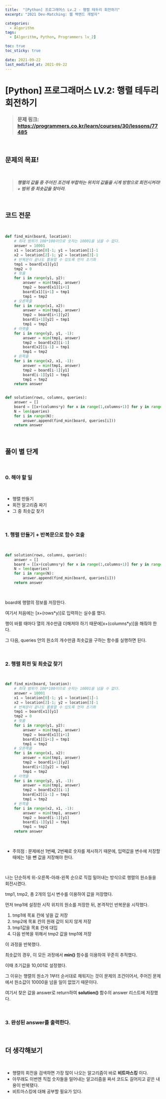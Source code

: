 ```yaml
---
title:  "[Python] 프로그래머스 Lv.2 - 행렬 테두리 회전하기"
excerpt: "2021 Dev-Matching: 웹 백엔드 개발자"

categories:
  - Algorithm
tags:
  - [Algorithm, Python, Programmers lv_2]

toc: true
toc_sticky: true
 
date: 2021-09-22
last_modified_at: 2021-09-22
---
```


# __[Python] 프로그래머스 LV.2: 행렬 테두리 회전하기__


> ### 문제 링크: https://programmers.co.kr/learn/courses/30/lessons/77485

<br>

## __문제의 목표!__

<br>

> ___행렬의 값들 중 주어진 조건에 부합하는 위치의 값들을 시계 방향으로 회전시켜라! + 범위 중 최솟값을 찾아라.___

<br>

## __코드 전문__

<br>

```python
def find_min(board, location):
    # 최대 범위가 100*100이므로 숫자는 10001을 넘을 수 없다.
    answer = 10001
    x1 = location[0]-1; y1 = location[1]-1
    x2 = location[2]-1; y2 = location[3]-1
    # 반복문이 끝나도 활용할 수 있도록 먼저 초기화
    tmp1 = board[x1][y1]
    tmp2 = 0
    # 윗줄
    for i in range(y1, y2):
        answer = min(tmp1, answer)
        tmp2 = board[x1][i+1]
        board[x1][i+1] = tmp1
        tmp1 = tmp2
    # 오른쪽줄
    for i in range(x1, x2):
        answer = min(tmp1, answer)
        tmp2 = board[i+1][y2]
        board[i+1][y2] = tmp1
        tmp1 = tmp2
    # 아랫줄
    for i in range(y2, y1, -1):
        answer = min(tmp1, answer)
        tmp2 = board[x2][i-1]
        board[x2][i-1] = tmp1
        tmp1 = tmp2
    # 왼쪽줄
    for i in range(x2, x1, -1):
        answer = min(tmp1, answer)
        tmp2 = board[i-1][y1]
        board[i-1][y1] = tmp1
        tmp1 = tmp2
    return answer
        

def solution(rows, columns, queries):
    answer = []
    board = [[x+(columns*y) for x in range(1,columns+1)] for y in range(rows)]
    N = len(queries)
    for i in range(N):
        answer.append(find_min(board, queries[i]))
    return answer
```

<br>

## __풀이 별 단계__

<br>

### 0. 해야 할 일 

<br>

* 행렬 만들기
* 회전 알고리즘 짜기
* 그 중 최솟값 찾기

<br>

### 1. 행렬 만들기 + 반복문으로 함수 호출

<br>

```python
def solution(rows, columns, queries):
    answer = []
    board = [[x+(columns*y) for x in range(1,columns+1)] for y in range(rows)]
    N = len(queries)
    for i in range(N):
        answer.append(find_min(board, queries[i]))
    return answer
```
<br>

board에 행렬의 정보를 저장한다.

여기서 처음에는 [x+(rows*y)]로 입력하는 실수를 했다.

행이 바뀔 때마다 열의 개수만큼 더해져야 하기 때문에[x+(columns*y)]을 해줘야 한다.

그 다음, queries 안의 원소의 개수만큼 최솟값을 구하는 함수를 실행하면 된다.

<br>

### 2. 행렬 회전 및 최솟값 찾기

<br>

``` python
def find_min(board, location):
    # 최대 범위가 100*100이므로 숫자는 10001을 넘을 수 없다.
    answer = 10001
    x1 = location[0]-1; y1 = location[1]-1
    x2 = location[2]-1; y2 = location[3]-1
    # 반복문이 끝나도 활용할 수 있도록 먼저 초기화
    tmp1 = board[x1][y1]
    tmp2 = 0
    # 윗줄
    for i in range(y1, y2):
        answer = min(tmp1, answer)
        tmp2 = board[x1][i+1]
        board[x1][i+1] = tmp1
        tmp1 = tmp2
    # 오른쪽줄
    for i in range(x1, x2):
        answer = min(tmp1, answer)
        tmp2 = board[i+1][y2]
        board[i+1][y2] = tmp1
        tmp1 = tmp2
    # 아랫줄
    for i in range(y2, y1, -1):
        answer = min(tmp1, answer)
        tmp2 = board[x2][i-1]
        board[x2][i-1] = tmp1
        tmp1 = tmp2
    # 왼쪽줄
    for i in range(x2, x1, -1):
        answer = min(tmp1, answer)
        tmp2 = board[i-1][y1]
        board[i-1][y1] = tmp1
        tmp1 = tmp2
    return answer
```

<br>

* 주의점 : 문제에선 1번째, 2번째로 숫자를 제시하기 때문에, 입력값을 변수에 저장할 때에는 1을 뺀 값을 저장해야 한다.

<br>

나는 단순하게 위-오른쪽-아래-왼쪽 순으로 직접 밀어내는 방식으로 행렬의 원소들을 회전시켰다.

tmp1, tmp2, 총 2개의 임시 변수를 이용하여 값을 저장했다.

먼저 tmp1에 설정한 시작 위치의 원소를 저장한 뒤, 본격적인 반복문을 시작했다.

1. tmp1에 목표 칸에 넣을 값 저장
2. tmp2에 목표 칸의 원래 값이 되지 않게 저장
3. tmp1값을 목표 칸에 대입
4. 다음 반복을 위해서 tmp2 값을 tmp1에 저장

이 과정을 반복했다.

최솟값의 경우, 이 모든 과정에서 __min()__ 함수를 이용하여 꾸준히 추적했다.

이때 초기값을 10,001로 설정했다.

 그 이유는 행렬의 원소가 1부터 순서대로 채워지는 것이 문제의 조건이어서, 주어진 문제에서 원소값이 10000을 넘을 일이 없었기 때문이다.

 여기서 찾은 값을 answer로 return하여 __solution()__ 함수의 answer 리스트에 저장했다.

<br>

### 3. 완성된 answer를 출력한다.

<br>

## 더 생각해보기

<br>

* 행렬의 회전을 검색하면 가장 많이 나오는 알고리즘이 바로 __비트마스킹__ 이다.
* 아무래도 이번엔 직접 숫자들을 밀어내는 알고리즘을 짜서 코드도 길어지고 같은 내용이 반복됐다.
* 비트마스킹에 대해 공부할 필요가 있다.
